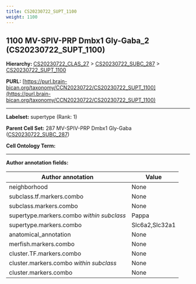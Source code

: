 ```yaml
---
title: CS20230722_SUPT_1100
weight: 1100
---
```

## 1100 MV-SPIV-PRP Dmbx1 Gly-Gaba_2 (CS20230722_SUPT_1100)
<b>Hierarchy: </b>
[CS20230722_CLAS_27](../CS20230722_CLAS_27) >
[CS20230722_SUBC_287](../CS20230722_SUBC_287) >
[CS20230722_SUPT_1100](../CS20230722_SUPT_1100)

**PURL:** [https://purl.brain-bican.org/taxonomy/CCN20230722/CS20230722_SUPT_1100](https://purl.brain-bican.org/taxonomy/CCN20230722/CS20230722_SUPT_1100)

---


**Labelset:** supertype (Rank: 1)

**Parent Cell Set:** 287 MV-SPIV-PRP Dmbx1 Gly-Gaba ([CS20230722_SUBC_287](../CS20230722_SUBC_287))



**Cell Ontology Term:** 

[MARKER GENES.]: #


---

[TRANSFERRED ANNOTATIONS.]: #


[AUTHOR ANNOTATION FIELDS.]: #


**Author annotation fields:**

| Author annotation | Value |
|-------------------|-------|
|neighborhood|None|
|subclass.tf.markers.combo|None|
|subclass.markers.combo|None|
|supertype.markers.combo _within subclass_|Pappa|
|supertype.markers.combo|Slc6a2,Slc32a1|
|anatomical_annotation|None|
|merfish.markers.combo|None|
|cluster.TF.markers.combo|None|
|cluster.markers.combo _within subclass_|None|
|cluster.markers.combo|None|
